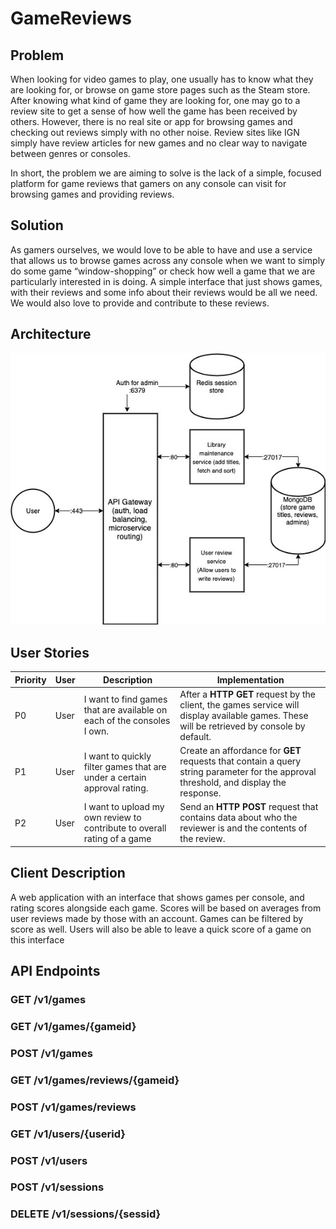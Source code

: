 # GameReviews

## Problem 
When looking for video games to play, one usually has to know what they are looking for, or browse on game store pages such as the Steam store. After knowing what kind of game they are looking for, one may go to a review site to get a sense of how well the game has been received by others. However, there is no real site or app for browsing games and checking out reviews simply with no other noise. Review sites like IGN simply have review articles for new games and no clear way to navigate between genres or consoles. 

In short, the problem we are aiming to solve is the lack of a simple, focused platform for game reviews that gamers on any console can visit for browsing games and providing reviews. 

## Solution
As gamers ourselves, we would love to be able to have and use a service that allows us to browse games across any console when we want to simply do some game “window-shopping” or check how well a game that we are particularly interested in is doing. A simple interface that just shows games, with their reviews and some info about their reviews would be all we need. We would also love to provide and contribute to these reviews. 

## Architecture
![architecture](441arch.jpeg)


## User Stories
Priority | User | Description | Implementation
--- | --- | --- | ---
P0 | User | I want to find games that are available on each of the consoles I own. | After a **HTTP GET** request by the client, the games service will display available games. These will be retrieved by console by default.
P1 | User | I want to quickly filter games that are under a certain approval rating. | Create an affordance for **GET** requests that contain a query string parameter for the approval threshold, and display the response.
P2 | User | I want to upload my own review to contribute to overall rating of a game | Send an **HTTP POST** request that contains data about who the reviewer is and the contents of the review.

## Client Description
A web application with an interface that shows games per console, and rating scores alongside each game. Scores will be based on averages from user reviews made by those with an account. Games can be filtered by score as well. Users will also be able to leave a quick score of a game on this interface

## API Endpoints

### GET /v1/games

### GET /v1/games/{gameid}

### POST /v1/games

### GET /v1/games/reviews/{gameid}

### POST /v1/games/reviews

### GET /v1/users/{userid}

### POST /v1/users
### POST /v1/sessions
### DELETE /v1/sessions/{sessid}
